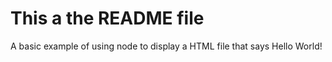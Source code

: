# This a the README file
 
A basic example of using node to display a HTML file that says Hello World! 
